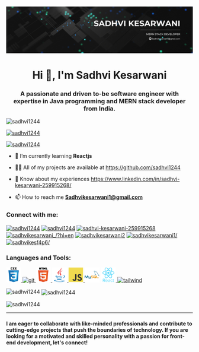 ![Header](https://github.com/sadhvi1244/sadhvi1244/blob/main/banner01.jpg?raw=true)

<h1 align="center">Hi 👋, I'm Sadhvi Kesarwani</h1>
<h3 align="center">
A passionate and driven to-be software engineer with expertise in Java programming and MERN stack developer from India.</h3>



<p align="left"> <img src="https://komarev.com/ghpvc/?username=sadhvi1244&label=Profile%20views&color=0e75b6&style=flat" alt="sadhvi1244" /> </p>

<p align="left"> <a href="https://github.com/ryo-ma/github-profile-trophy"><img src="https://github-profile-trophy.vercel.app/?username=sadhvi1244" alt="sadhvi1244" /></a> </p>

<p align="left"> <a href="https://twitter.com/sadhvi1244" target="blank"><img src="https://img.shields.io/twitter/follow/sadhvi1244?logo=twitter&style=for-the-badge" alt="sadhvi1244" /></a> </p>

- 🌱 I’m currently learning **Reactjs**

- 👨‍💻 All of my projects are available at https://github.com/sadhvi1244

- 📄 Know about my experiences https://www.linkedin.com/in/sadhvi-kesarwani-259915268/

- 📫 How to reach me **Sadhvikesarwani1@gmail.com**

<h3 align="left">Connect with me:</h3>
<p align="left">
<a href="https://dev.to/sadhvi1244" target="blank"><img align="center" src="https://raw.githubusercontent.com/rahuldkjain/github-profile-readme-generator/master/src/images/icons/Social/devto.svg" alt="sadhvi1244" height="30" width="40" /></a>
<a href="https://twitter.com/sadhvi1244" target="blank"><img align="center" src="https://raw.githubusercontent.com/rahuldkjain/github-profile-readme-generator/master/src/images/icons/Social/twitter.svg" alt="sadhvi1244" height="30" width="40" /></a>
<a href="https://linkedin.com/in/sadhvi-kesarwani-259915268" target="blank"><img align="center" src="https://raw.githubusercontent.com/rahuldkjain/github-profile-readme-generator/master/src/images/icons/Social/linked-in-alt.svg" alt="sadhvi-kesarwani-259915268" height="30" width="40" /></a>
<a href="https://instagram.com/sadhvikesarwani_/?hl=en" target="blank"><img align="center" src="https://raw.githubusercontent.com/rahuldkjain/github-profile-readme-generator/master/src/images/icons/Social/instagram.svg" alt="sadhvikesarwani_/?hl=en" height="30" width="40" /></a>
<a href="https://www.hackerrank.com/sadhvikesarwani2" target="blank"><img align="center" src="https://raw.githubusercontent.com/rahuldkjain/github-profile-readme-generator/master/src/images/icons/Social/hackerrank.svg" alt="sadhvikesarwani2" height="30" width="40" /></a>
<a href="https://www.leetcode.com/sadhvikesarwani1/" target="blank"><img align="center" src="https://raw.githubusercontent.com/rahuldkjain/github-profile-readme-generator/master/src/images/icons/Social/leet-code.svg" alt="sadhvikesarwani1/" height="30" width="40" /></a>
<a href="https://auth.geeksforgeeks.org/user/sadhvikesf4p6/" target="blank"><img align="center" src="https://raw.githubusercontent.com/rahuldkjain/github-profile-readme-generator/master/src/images/icons/Social/geeks-for-geeks.svg" alt="sadhvikesf4p6/" height="30" width="40" /></a>
</p>

<h3 align="left">Languages and Tools:</h3>
<p align="left"> <a href="https://www.w3schools.com/css/" target="_blank" rel="noreferrer"> <img src="https://raw.githubusercontent.com/devicons/devicon/master/icons/css3/css3-original-wordmark.svg" alt="css3" width="40" height="40"/> </a><a href="https://git-scm.com/" target="_blank" rel="noreferrer"> <img src="https://www.vectorlogo.zone/logos/git-scm/git-scm-icon.svg" alt="git" width="40" height="40"/> </a> <a href="https://www.w3.org/html/" target="_blank" rel="noreferrer"> <img src="https://raw.githubusercontent.com/devicons/devicon/master/icons/html5/html5-original-wordmark.svg" alt="html5" width="40" height="40"/> </a> <a href="https://www.java.com" target="_blank" rel="noreferrer"> <img src="https://raw.githubusercontent.com/devicons/devicon/master/icons/java/java-original.svg" alt="java" width="40" height="40"/> </a> <a href="https://developer.mozilla.org/en-US/docs/Web/JavaScript" target="_blank" rel="noreferrer"> <img src="https://raw.githubusercontent.com/devicons/devicon/master/icons/javascript/javascript-original.svg" alt="javascript" width="40" height="40"/> </a>  <img src="https://raw.githubusercontent.com/devicons/devicon/master/icons/mysql/mysql-original-wordmark.svg" alt="mysql" width="40" height="40"/> </a> </a> <a href="https://reactjs.org/" target="_blank" rel="noreferrer"> <img src="https://raw.githubusercontent.com/devicons/devicon/master/icons/react/react-original-wordmark.svg" alt="react" width="40" height="40"/> </a> <a href="https://tailwindcss.com/" target="_blank" rel="noreferrer"> <img src="https://www.vectorlogo.zone/logos/tailwindcss/tailwindcss-icon.svg" alt="tailwind" width="40" height="40"/> </a> </p>

<p><img align="left" src="https://github-readme-stats.vercel.app/api/top-langs?username=sadhvi1244&show_icons=true&locale=en&layout=compact" alt="sadhvi1244" /></p>

<p>&nbsp;<img align="center" src="https://github-readme-stats.vercel.app/api?username=sadhvi1244&show_icons=true&locale=en" alt="sadhvi1244" /></p>

<p><img align="center" src="https://github-readme-streak-stats.herokuapp.com/?user=sadhvi1244&" alt="sadhvi1244" /></p>
<hr>
<h4>I am eager to collaborate with like-minded professionals and contribute to cutting-edge projects that push the boundaries of technology. If you are looking for a motivated and skilled personality with a passion for front-end development, let's connect!</h4>
